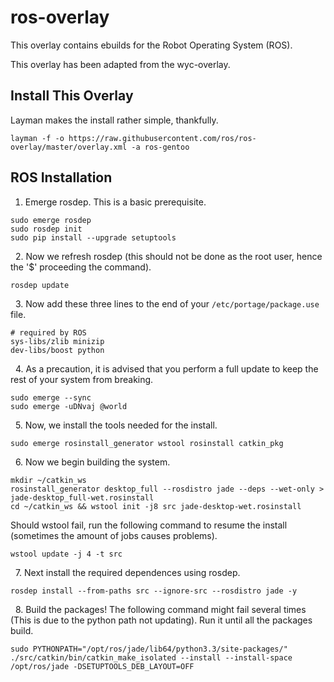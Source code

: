 ros-overlay
===========

This overlay contains ebuilds for the Robot Operating System (ROS).

This overlay has been adapted from the wyc-overlay.

Install This Overlay
--------------------

Layman makes the install rather simple, thankfully.

```
layman -f -o https://raw.githubusercontent.com/ros/ros-overlay/master/overlay.xml -a ros-gentoo
```

ROS Installation
----------------


1. Emerge rosdep. This is a basic prerequisite.

```
sudo emerge rosdep
sudo rosdep init
sudo pip install --upgrade setuptools
```
&nbsp;
2. Now we refresh rosdep (this should not be done as the root user, hence the '$' proceeding the command).

```
rosdep update
```
&nbsp;
3. Now add these three lines to the end of your `/etc/portage/package.use` file.

```
# required by ROS
sys-libs/zlib minizip
dev-libs/boost python
```
&nbsp;
4. As a precaution, it is advised that you perform a full update to keep the rest of your system from breaking.

```
sudo emerge --sync
sudo emerge -uDNvaj @world
```
&nbsp;
5. Now, we install the tools needed for the install.

`sudo emerge rosinstall_generator wstool rosinstall catkin_pkg`

&nbsp;
6. Now we begin building the system.

```
mkdir ~/catkin_ws
rosinstall_generator desktop_full --rosdistro jade --deps --wet-only > jade-desktop_full-wet.rosinstall
cd ~/catkin_ws && wstool init -j8 src jade-desktop-wet.rosinstall
```

Should wstool fail, run the following command to resume the install (sometimes the amount of jobs causes problems).

```
wstool update -j 4 -t src
```
&nbsp;
7. Next install the required dependences using rosdep.

```
rosdep install --from-paths src --ignore-src --rosdistro jade -y
```
&nbsp;
8. Build the packages! The following command might fail several times (This is due to the python path not updating). Run it until all the packages build. 

```
sudo PYTHONPATH="/opt/ros/jade/lib64/python3.3/site-packages/" ./src/catkin/bin/catkin_make_isolated --install --install-space /opt/ros/jade -DSETUPTOOLS_DEB_LAYOUT=OFF
```
